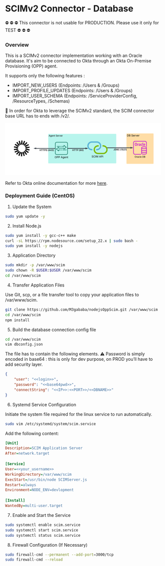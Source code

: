 # SCIMv2 Connector - Database

:no_entry: :no_entry: :no_entry: This connector is not usable for PRODUCTION. Please use it only for TEST :no_entry: :no_entry: :no_entry: 

### Overview

This is a SCIMv2 connector implementation working with an Oracle database. It's aim to be connected to Okta through an Okta On-Premise Provisioning (OPP) agent.

It supports only the following features : 
 - IMPORT_NEW_USERS (Endpoints: /Users & /Groups)
 - IMPORT_PROFILE_UPDATES (Endpoints: /Users & /Groups)
 - IMPORT_USER_SCHEMA (Endpoints: /ServiceProviderConfig, /ResourceTypes, /Schemas)


:rotating_light: In order for Okta to leverage the SCIMv2 standard, the SCIM connector base URL has to ends with /v2/.


![Architecture](/Okta_SCIMv2_Oracle.png "Architecture")

Refer to Okta online documentation for more [here](https://help.okta.com/en-us/content/topics/provisioning/opp/opp-create-scim-connectors.htm).

### Deployment Guide (CentOS)

1. Update the System
```bash
sudo yum update -y
```

2. Install Node.js
```bash
sudo yum install -y gcc-c++ make
curl -sL https://rpm.nodesource.com/setup_22.x | sudo bash -
sudo yum install -y nodejs

```

3. Application Directory
```bash
sudo mkdir -p /var/www/scim
sudo chown -R $USER:$USER /var/www/scim
cd /var/www/scim
```

4. Transfer Application Files

Use Git, scp, or a file transfer tool to copy your application files to /var/www/scim.
```bash
git clone https://github.com/M3gababa/nodejsOppScim.git /var/www/scim
cd /var/www/scim
npm install
```

5. Build the database connection config file
```bash
cd /var/www/scim
vim dbconfig.json
```

The file has to contain the following elements. :warning: Password is simply encoded in base64 : this is only for dev purpose, on PROD you’ll have to add security layer.
```json
{
	"user": "<<login>>",
	"password": "<<base64pwd>>", 
	"connectString": "<<IP>>:<<PORT>>/<<DBNAME>>"
}
```

6. Systemd Service Configuration

Initiate the system file required for the linux service to run automatically.
```bash
sudo vim /etc/systemd/system/scim.service
```

Add the following content:
```ini
[Unit]
Description=SCIM Application Server
After=network.target

[Service]
User=<<your_username>>
WorkingDirectory=/var/www/scim
ExecStart=/usr/bin/node SCIMServer.js
Restart=always
Environment=NODE_ENV=devlopment

[Install]
WantedBy=multi-user.target
```

7. Enable and Start the Service
```bash
sudo systemctl enable scim.service
sudo systemctl start scim.service
sudo systemctl status scim.service
```

8. Firewall Configuration (If Necessary)
```bash
sudo firewall-cmd --permanent --add-port=3000/tcp
sudo firewall-cmd --reload
```
